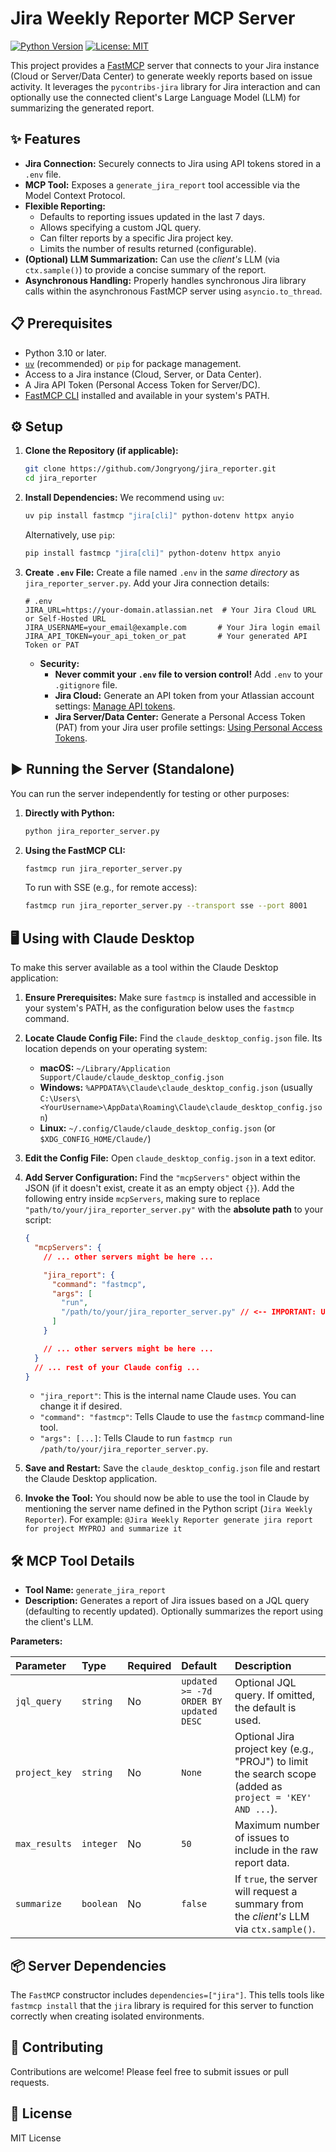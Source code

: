 # Jira Weekly Reporter MCP Server

[![Python Version](https://img.shields.io/badge/python-3.10+-blue.svg)](https://www.python.org/downloads/)
[![License: MIT](https://img.shields.io/badge/License-MIT-yellow.svg)](https://opensource.org/licenses/MIT) <!-- Adjust if using a different license -->

This project provides a [FastMCP](https://gofastmcp.com/) server that connects to your Jira instance (Cloud or Server/Data Center) to generate weekly reports based on issue activity. It leverages the `pycontribs-jira` library for Jira interaction and can optionally use the connected client's Large Language Model (LLM) for summarizing the generated report.

## ✨ Features

*   **Jira Connection:** Securely connects to Jira using API tokens stored in a `.env` file.
*   **MCP Tool:** Exposes a `generate_jira_report` tool accessible via the Model Context Protocol.
*   **Flexible Reporting:**
    *   Defaults to reporting issues updated in the last 7 days.
    *   Allows specifying a custom JQL query.
    *   Can filter reports by a specific Jira project key.
    *   Limits the number of results returned (configurable).
*   **(Optional) LLM Summarization:** Can use the *client's* LLM (via `ctx.sample()`) to provide a concise summary of the report.
*   **Asynchronous Handling:** Properly handles synchronous Jira library calls within the asynchronous FastMCP server using `asyncio.to_thread`.

## 📋 Prerequisites

*   Python 3.10 or later.
*   [`uv`](https://docs.astral.sh/uv/getting-started/installation/) (recommended) or `pip` for package management.
*   Access to a Jira instance (Cloud, Server, or Data Center).
*   A Jira API Token (Personal Access Token for Server/DC).
*   [FastMCP CLI](https://gofastmcp.com/getting-started/installation) installed and available in your system's PATH.

## ⚙️ Setup

1.  **Clone the Repository (if applicable):**
    ```bash
    git clone https://github.com/Jongryong/jira_reporter.git
    cd jira_reporter
    ```

2.  **Install Dependencies:**
    We recommend using `uv`:
    ```bash
    uv pip install fastmcp "jira[cli]" python-dotenv httpx anyio
    ```
    Alternatively, use `pip`:
    ```bash
    pip install fastmcp "jira[cli]" python-dotenv httpx anyio
    ```

3.  **Create `.env` File:**
    Create a file named `.env` in the *same directory* as `jira_reporter_server.py`. Add your Jira connection details:
    ```dotenv
    # .env
    JIRA_URL=https://your-domain.atlassian.net  # Your Jira Cloud URL or Self-Hosted URL
    JIRA_USERNAME=your_email@example.com       # Your Jira login email
    JIRA_API_TOKEN=your_api_token_or_pat       # Your generated API Token or PAT
    ```
    *   **Security:**
        *   **Never commit your `.env` file to version control!** Add `.env` to your `.gitignore` file.
        *   **Jira Cloud:** Generate an API token from your Atlassian account settings: [Manage API tokens](https://support.atlassian.com/atlassian-account/docs/manage-api-tokens-for-your-atlassian-account/).
        *   **Jira Server/Data Center:** Generate a Personal Access Token (PAT) from your Jira user profile settings: [Using Personal Access Tokens](https://confluence.atlassian.com/enterprise/using-personal-access-tokens-1026032365.html).

## ▶️ Running the Server (Standalone)

You can run the server independently for testing or other purposes:

1.  **Directly with Python:**
    ```bash
    python jira_reporter_server.py
    ```

2.  **Using the FastMCP CLI:**
    ```bash
    fastmcp run jira_reporter_server.py
    ```
    To run with SSE (e.g., for remote access):
    ```bash
    fastmcp run jira_reporter_server.py --transport sse --port 8001
    ```

## 🖥️ Using with Claude Desktop

To make this server available as a tool within the Claude Desktop application:

1.  **Ensure Prerequisites:** Make sure `fastmcp` is installed and accessible in your system's PATH, as the configuration below uses the `fastmcp` command.

2.  **Locate Claude Config File:** Find the `claude_desktop_config.json` file. Its location depends on your operating system:
    *   **macOS:** `~/Library/Application Support/Claude/claude_desktop_config.json`
    *   **Windows:** `%APPDATA%\Claude\claude_desktop_config.json` (usually `C:\Users\<YourUsername>\AppData\Roaming\Claude\claude_desktop_config.json`)
    *   **Linux:** `~/.config/Claude/claude_desktop_config.json` (or `$XDG_CONFIG_HOME/Claude/`)

3.  **Edit the Config File:** Open `claude_desktop_config.json` in a text editor.

4.  **Add Server Configuration:** Find the `"mcpServers"` object within the JSON (if it doesn't exist, create it as an empty object `{}`). Add the following entry inside `mcpServers`, making sure to replace `"path/to/your/jira_reporter_server.py"` with the **absolute path** to your script:

    ```json
    {
      "mcpServers": {
        // ... other servers might be here ...

        "jira_report": {
          "command": "fastmcp",
          "args": [
            "run",
            "/path/to/your/jira_reporter_server.py" // <-- IMPORTANT: Use the full, absolute path here
          ]
        }

        // ... other servers might be here ...
      }
      // ... rest of your Claude config ...
    }
    ```
    *   `"jira_report"`: This is the internal name Claude uses. You can change it if desired.
    *   `"command": "fastmcp"`: Tells Claude to use the `fastmcp` command-line tool.
    *   `"args": [...]`: Tells Claude to run `fastmcp run /path/to/your/jira_reporter_server.py`.

5.  **Save and Restart:** Save the `claude_desktop_config.json` file and restart the Claude Desktop application.

6.  **Invoke the Tool:** You should now be able to use the tool in Claude by mentioning the server name defined in the Python script (`Jira Weekly Reporter`). For example:
    `@Jira Weekly Reporter generate jira report for project MYPROJ and summarize it`

## 🛠️ MCP Tool Details

*   **Tool Name:** `generate_jira_report`
*   **Description:** Generates a report of Jira issues based on a JQL query (defaulting to recently updated). Optionally summarizes the report using the client's LLM.

**Parameters:**

| Parameter     | Type         | Required | Default                  | Description                                                                                                    |
| :------------ | :----------- | :------- | :----------------------- | :------------------------------------------------------------------------------------------------------------- |
| `jql_query`   | `string`     | No       | `updated >= -7d ORDER BY updated DESC` | Optional JQL query. If omitted, the default is used.                                                  |
| `project_key` | `string`     | No       | `None`                   | Optional Jira project key (e.g., "PROJ") to limit the search scope (added as `project = 'KEY' AND ...`). |
| `max_results` | `integer`    | No       | `50`                     | Maximum number of issues to include in the raw report data.                                                    |
| `summarize`   | `boolean`    | No       | `false`                  | If `true`, the server will request a summary from the *client's* LLM via `ctx.sample()`.                       |

## 📦 Server Dependencies

The `FastMCP` constructor includes `dependencies=["jira"]`. This tells tools like `fastmcp install` that the `jira` library is required for this server to function correctly when creating isolated environments.

## 🤝 Contributing

Contributions are welcome! Please feel free to submit issues or pull requests.

## 📄 License

MIT License